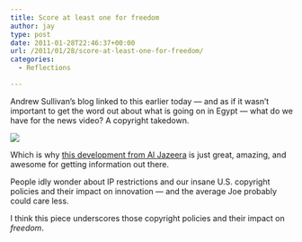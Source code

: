 ```yaml
---
title: Score at least one for freedom
author: jay
type: post
date: 2011-01-28T22:46:37+00:00
url: /2011/01/28/score-at-least-one-for-freedom/
categories:
  - Reflections

---
```

Andrew Sullivan’s blog linked to this earlier today — and as if it wasn’t important to get the word out about what is going on in Egypt — what do we have for the news video? A copyright takedown.

![][1]

Which is why [this development from Al Jazeera][2] is just great, amazing, and awesome for getting information out there.

People idly wonder about IP restrictions and our insane U.S. copyright policies and their impact on innovation — and the average Joe probably could care less.

I think this piece underscores those copyright policies and their impact on _freedom_.

 [1]: https://cdn.rambleon.org/migrate/2011/01/Reeder.jpg
 [2]: http://www.readwriteweb.com/archives/al_jazeera_releases_egypt_coverage_under_creative.php